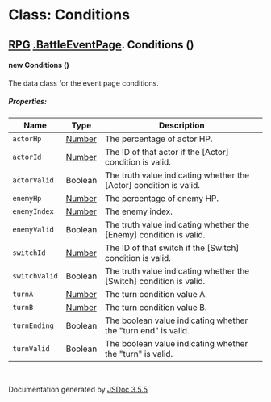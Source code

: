 # Class: Conditions

## [RPG](RPG.md) [.BattleEventPage](RPG.BattleEventPage.md).  Conditions ()

#### new Conditions ()

The data class for the event page conditions.

##### Properties:

| Name | Type | Description |
| --- | --- | --- |
| `actorHp` | [Number](Number.md) | The percentage of actor HP. |
| `actorId` | [Number](Number.md) | The ID of that actor if the [Actor] condition is valid. |
| `actorValid` | Boolean | The truth value indicating whether the [Actor] condition is valid. |
| `enemyHp` | [Number](Number.md) | The percentage of enemy HP. |
| `enemyIndex` | [Number](Number.md) | The enemy index. |
| `enemyValid` | Boolean | The truth value indicating whether the [Enemy] condition is valid. |
| `switchId` | [Number](Number.md) | The ID of that switch if the [Switch] condition is valid. |
| `switchValid` | Boolean | The truth value indicating whether the [Switch] condition is valid. |
| `turnA` | [Number](Number.md) | The turn condition value A. |
| `turnB` | [Number](Number.md) | The turn condition value B. |
| `turnEnding` | Boolean | The boolean value indicating whether the "turn end" is valid. |
| `turnValid` | Boolean | The boolean value indicating whether the "turn" is valid. |

<dl>
</dl>
 <br>

  Documentation generated by [JSDoc 3.5.5](https://github.com/jsdoc3/jsdoc)
